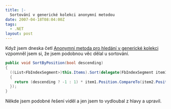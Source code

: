 ```yaml
---
title: |-
  Sortování v generické kolekci anonymní metodou
date: 2007-04-18T08:04:00Z
tags:
  - .NET
layout: post
---
```

Když jsem dneska četl [Anonymní metoda pro hledání v generické kolekci][1] vzpomněl jsem si, že jsem podobnou věc dělal u sortování.

```csharp
public void SortByPosition(bool descending)
{
  ((List<FbIndexSegment>)this.Items).Sort(delegate(FbIndexSegment item1, FbIndexSegment item2)
  {
    return (descending ? -1 : 1) * item1.Position.CompareTo(item2.Position);
  });
}
```

Někde jsem podobné řešení viděl a jen jsem to vydloubal z hlavy a upravil.

[1]: http://blog.vyvojar.cz/dotnet/archive/2007/04/18/224807.aspx
